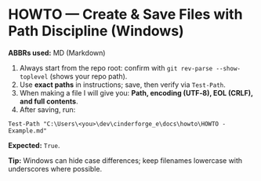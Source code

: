 # HOWTO — Create & Save Files with Path Discipline (Windows)

**ABBRs used:** MD (Markdown)

1) Always start from the repo root: confirm with `git rev-parse --show-toplevel` (shows your repo path).  
2) Use **exact paths** in instructions; save, then verify via `Test-Path`.
3) When making a file I will give you: **Path, encoding (UTF‑8), EOL (CRLF), and full contents**.
4) After saving, run:  
```
Test-Path "C:\Users\<you>\dev\cinderforge_e\docs\howto\HOWTO - Example.md"
```
**Expected:** `True`.

**Tip:** Windows can hide case differences; keep filenames lowercase with underscores where possible.
